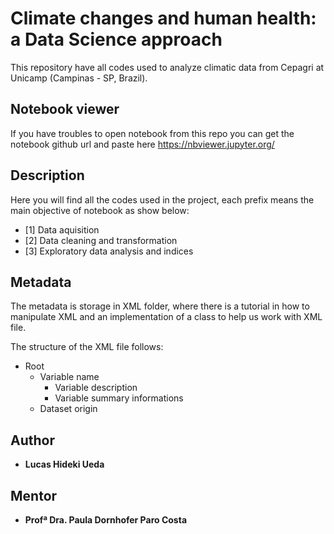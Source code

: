 # Climate changes and human health: a Data Science approach

This repository have all codes used to analyze climatic data from Cepagri at Unicamp (Campinas - SP, Brazil).

## Notebook viewer

If you have troubles to open notebook from this repo you can get the notebook github url and paste here https://nbviewer.jupyter.org/

## Description

Here you will find all the codes used in the project, each prefix means the main objective of notebook as show below:

- [1] Data aquisition
- [2] Data cleaning and transformation
- [3] Exploratory data analysis and indices

## Metadata

The metadata is storage in XML folder, where there is a tutorial in how to manipulate XML and an implementation of a class to help us work with XML file.

The structure of the XML file follows:
- Root
  - Variable name
    - Variable description
    - Variable summary informations
  - Dataset origin


## Author

* **Lucas Hideki Ueda**

## Mentor

* **Profª Dra. Paula Dornhofer Paro Costa**
